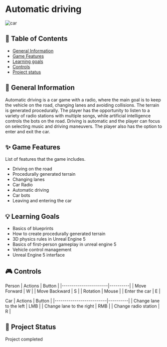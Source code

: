 # Automatic driving



![car](https://github.com/ZuzRad/UnrealEngine-Automatic-driving/assets/107064508/0cdf52b1-e637-4724-a9b6-7f95691fc339)


## 📖 Table of Contents
* [General Information](https://github.com/ZuzRad/UnrealEngine-Automatic-driving#-general-information)
* [Game Features](https://github.com/ZuzRad/UnrealEngine-Automatic-drivinge#-game-features)
* [Learning goals](https://github.com/ZuzRad/UnrealEngine-Automatic-driving#-learning-goals)
* [Controls](https://github.com/ZuzRad/UnrealEngine-Automatic-driving#-controls)
* [Project status](https://github.com/ZuzRad/UnrealEngine-Automatic-driving#-project-status)

## 📝 General Information
Automatic driving is a car game with a radio, where the main goal is to keep the vehicle on the road, changing lanes and avoiding collisions. The terrain is generated procedurally. The player has the opportunity to
listen to a variety of radio stations with multiple songs, while artificial intelligence controls the bots on the road. Driving is automatic and the player can focus on selecting music and driving maneuvers. The player 
also has the option to enter and exit the car.
## ✨ Game Features
List of features that the game includes.
- Driving on the road
- Procedurally generated terrain
- Changing lanes
- Car Radio
- Automatic driving
- Car bots
- Leaving and entering the car

## 💡 Learning Goals
- Basics of blueprints
- How to create procedurally generated terrain
- 3D physics rules in Unreal Engine 5
- Basics of first-person gameplay in unreal engine 5
- Vehicle control management
- Unreal Engine 5 interface


## 🎮 Controls
Person
| Actions               | Button   |
|-----------------------|----------|
| Move Forward          | W        |
| Move Backward         | S        |
| Rotation              | Mouse    |
| Enter the car         | E        |

Car
| Actions                  | Button   |
|--------------------------|----------|
| Change lane to the left  | LMB      |
| Change lane to the right | RMB      |
| Change radio station     | R        |

## 🌱 Project Status
Project completed
